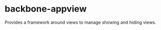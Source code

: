 backbone-appview
================

Provides a framework around views to manage showing and hiding views.
